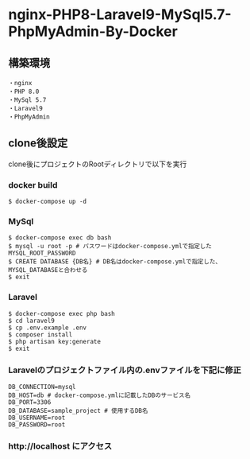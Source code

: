 # nginx-PHP8-Laravel9-MySql5.7-PhpMyAdmin-By-Docker

## 構築環境
```
・nginx
・PHP 8.0
・MySql 5.7
・Laravel9
・PhpMyAdmin
```

## clone後設定
clone後にプロジェクトのRootディレクトリで以下を実行

### docker build
```shell
$ docker-compose up -d
```

### MySql
```shell
$ docker-compose exec db bash
$ mysql -u root -p # パスワードはdocker-compose.ymlで指定したMYSQL_ROOT_PASSWORD
$ CREATE DATABASE {DB名} # DB名はdocker-compose.ymlで指定した、MYSQL_DATABASEと合わせる
$ exit
```

### Laravel
```shell
$ docker-compose exec php bash
$ cd laravel9
$ cp .env.example .env
$ composer install
$ php artisan key:generate
$ exit
```

### Laravelのプロジェクトファイル内の.envファイルを下記に修正
```.env:title
DB_CONNECTION=mysql
DB_HOST=db # docker-compose.ymlに記載したDBのサービス名
DB_PORT=3306
DB_DATABASE=sample_project # 使用するDB名
DB_USERNAME=root
DB_PASSWORD=root
```

### http://localhost にアクセス